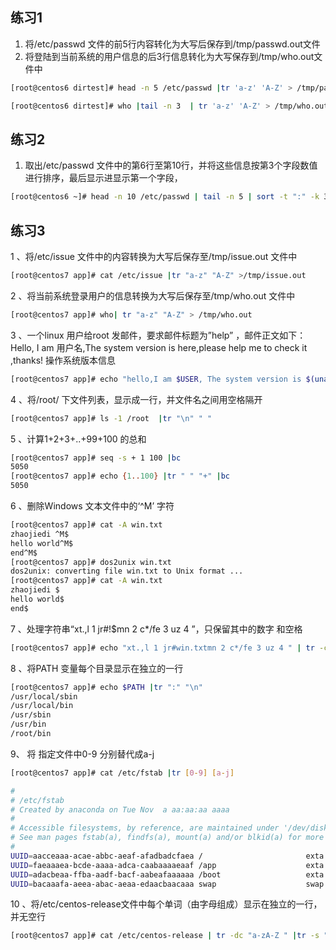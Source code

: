 ## 练习1
1. 将/etc/passwd 文件的前5行内容转化为大写后保存到/tmp/passwd.out文件
1. 将登陆到当前系统的用户信息的后3行信息转化为大写保存到/tmp/who.out文件中

```bash
[root@centos6 dirtest]# head -n 5 /etc/passwd |tr 'a-z' 'A-Z' > /tmp/passwd.out

```

```bash
[root@centos6 dirtest]# who |tail -n 3  | tr 'a-z' 'A-Z' > /tmp/who.out

```
## 练习2
1. 取出/etc/passwd 文件中的第6行至第10行，并将这些信息按第3个字段数值进行排序，最后显示进显示第一个字段，
```bash
[root@centos6 ~]# head -n 10 /etc/passwd | tail -n 5 | sort -t ":" -k 3 | cut -d ":" -f 1
```
## 练习3
1 、将/etc/issue 文件中的内容转换为大写后保存至/tmp/issue.out 文件中
```bash
[root@centos7 app]# cat /etc/issue |tr "a-z" "A-Z" >/tmp/issue.out
```
2 、将当前系统登录用户的信息转换为大写后保存至/tmp/who.out 文件中
```bash
[root@centos7 app]# who| tr "a-z" "A-Z" > /tmp/who.out
```
3 、一个linux 用户给root 发邮件，要求邮件标题为”help” ，邮件正文如下：
Hello, I am  用户名,The system version is here,please help me to
check it ,thanks!
操作系统版本信息
```bash
[root@centos7 app]# echo "hello,I am $USER, The system version is $(uname -r), please help me to check it ,thanks" | mail -s "help" root
```
4 、将/root/ 下文件列表，显示成一行，并文件名之间用空格隔开
```bash
[root@centos7 app]# ls -1 /root  |tr "\n" " " 
```
5 、计算1+2+3+..+99+100 的总和
```bash
[root@centos7 app]# seq -s + 1 100 |bc
5050
[root@centos7 app]# echo {1..100} |tr " " "+" |bc
5050
```
6 、删除Windows 文本文件中的‘^M’ 字符
```bash
[root@centos7 app]# cat -A win.txt 
zhaojiedi ^M$
hello world^M$
end^M$
[root@centos7 app]# dos2unix win.txt 
dos2unix: converting file win.txt to Unix format ...
[root@centos7 app]# cat -A win.txt 
zhaojiedi $
hello world$
end$
```
7 、处理字符串“xt.,l 1 jr#!$mn 2 c*/fe 3 uz 4 ”，只保留其中的数字
和空格
```bash
[root@centos7 app]# echo "xt.,l 1 jr#win.txtmn 2 c*/fe 3 uz 4 " | tr -cd "[0-9] " 
```
8 、将PATH 变量每个目录显示在独立的一行
```bash
[root@centos7 app]# echo $PATH |tr ":" "\n" 
/usr/local/sbin
/usr/local/bin
/usr/sbin
/usr/bin
/root/bin
```
9、  将 指定文件中0-9 分别替代成a-j
```bash
[root@centos7 app]# cat /etc/fstab |tr [0-9] [a-j]

#
# /etc/fstab
# Created by anaconda on Tue Nov  a aa:aa:aa aaaa
#
# Accessible filesystems, by reference, are maintained under '/dev/disk'
# See man pages fstab(a), findfs(a), mount(a) and/or blkid(a) for more info
#
UUID=aacceaaa-acae-abbc-aeaf-afadbadcfaea /                       exta    defaults        a a
UUID=faeaaaea-bcde-aaaa-adca-caabaaaaeaaf /app                    exta    noatime        a a
UUID=adacbeaa-ffba-aadf-bacf-aabeafaaaaaa /boot                   exta    defaults        a a
UUID=bacaaafa-aeea-abac-aeaa-edaacbaacaaa swap                    swap    defaults        a a
```
10 、将/etc/centos-release文件中每个单词（由字母组成）显示在独立的一行，并无空行
```bash
[root@centos7 app]# cat /etc/centos-release | tr -dc "a-zA-Z " |tr -s " " "\n"
```